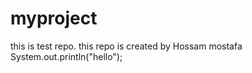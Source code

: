 # myproject
this is test repo.
this repo is created by Hossam mostafa 
System.out.println("hello");

